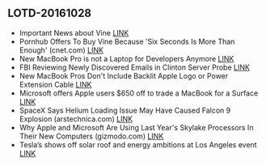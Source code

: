 ## LOTD-20161028

- Important News about Vine [LINK](https://medium.com/@vine/important-news-about-vine-909c5f4ae7a7#.z4t3b9nbe)
- Pornhub Offers To Buy Vine Because 'Six Seconds Is More Than Enough'  (cnet.com)  [LINK](https://news.slashdot.org/story/16/10/28/0558240/pornhub-offers-to-buy-vine-because-six-seconds-is-more-than-enough)
- New MacBook Pro is not a Laptop for Developers Anymore [LINK](https://blog.devteam.space/new-macbook-pro-is-not-a-laptop-for-developers-anymore-d0d4b1b8b7de#.abhiilkq2)
- FBI Reviewing Newly Discovered Emails in Clinton Server Probe [LINK](http://www.wsj.com/articles/fbi-is-reviewing-new-evidence-in-hillary-clinton-s-email-server-case-1477675549)
- New MacBook Pros Don't Include Backlit Apple Logo or Power Extension Cable [LINK](http://www.macrumors.com/2016/10/28/new-mbp-no-backlit-logo-or-power-extension-cable/)
- Microsoft offers Apple users $650 off to trade a MacBook for a Surface [LINK](https://techcrunch.com/2016/10/28/microsoft-apple/?ncid=rss?sr_share=facebook)
- SpaceX Says Helium Loading Issue May Have Caused Falcon 9 Explosion  (arstechnica.com)  [LINK](https://tech.slashdot.org/story/16/10/28/2254238/spacex-says-helium-loading-issue-may-have-caused-falcon-9-explosion)
- Why Apple and Microsoft Are Using Last Year's Skylake Processors In Their New Computers  (gizmodo.com)  [LINK](https://hardware.slashdot.org/story/16/10/28/2143259/why-apple-and-microsoft-are-using-last-years-skylake-processors-in-their-new-computers)
- Tesla’s shows off solar roof and energy ambitions at Los Angeles event [LINK](http://arstechnica.com/business/2016/10/teslas-solar-roof-and-energy-ambitions-on-display-at-los-angeles-event/)